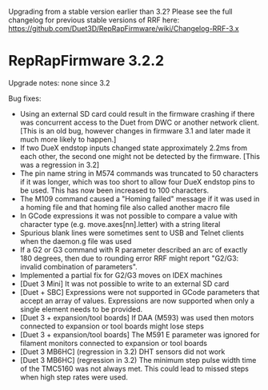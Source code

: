 Upgrading from a stable version earlier than 3.2? Please see the full changelog for previous stable versions of RRF here: https://github.com/Duet3D/RepRapFirmware/wiki/Changelog-RRF-3.x

RepRapFirmware 3.2.2
====================

Upgrade notes: none since 3.2

Bug fixes:
- Using an external SD card could result in the firmware crashing if there was concurrent access to the Duet from DWC or another network client. [This is an old bug, however changes in firmware 3.1 and later made it much more likely to happen.]
- If two DueX endstop inputs changed state approximately 2.2ms from each other, the second one might not be detected by the firmware. [This was a regression in 3.2]
- The pin name string in M574 commands was truncated to 50 characters if it was longer, which was too short to allow four DueX endstop pins to be used. This has now been increased to 100 characters.
- The M109 command caused a "Homing failed" message if it was used in a homing file and that homing file also called another macro file
- In GCode expressions it was not possible to compare a value with character type (e.g. move.axes[nn].letter) with a string literal
- Spurious blank lines were sometimes sent to USB and Telnet clients when the daemon.g file was used
- If a G2 or G3 command with R parameter described an arc of exactly 180 degrees, then due to rounding error RRF might report "G2/G3: invalid combination of parameters".
- Implemented a partial fix for G2/G3 moves on IDEX machines
- [Duet 3 Mini] It was not possible to write to an external SD card
- [Duet + SBC] Expressions were not supported in GCode parameters that accept an array of values. Expressions are now supported when only a single element needs to be provided.
- [Duet 3 + expansion/tool boards] If DAA (M593) was used then motors connected to expansion or tool boards might lose steps
- [Duet 3 + expansion/tool boards] The M591 E parameter was ignored for filament monitors connected to expansion or tool boards
- [Duet 3 MB6HC] (regression in 3.2) DHT sensors did not work 
- [Duet 3 MB6HC] (regression in 3.2) The minimum step pulse width time of the TMC5160 was not always met. This could lead to missed steps when high step rates were used.
